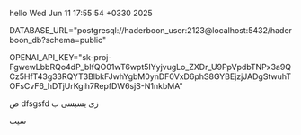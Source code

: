 hello Wed Jun 11 17:55:54 +0330 2025

DATABASE_URL="postgresql://haderboon_user:2123@localhost:5432/haderboon_db?schema=public"

OPENAI_API_KEY="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"


  ص
  dfsgsfd
  زی
  یسبسی
  ب

  سیب
  